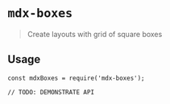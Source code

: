 # `mdx-boxes`

> Create layouts with grid of square boxes

## Usage

```
const mdxBoxes = require('mdx-boxes');

// TODO: DEMONSTRATE API
```
